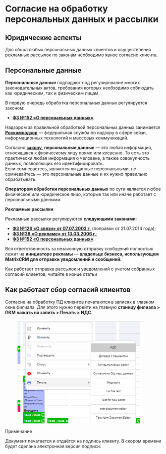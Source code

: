 # Согласие на обработку персональных данных и рассылки

## Юридические аспекты&#x20;

Для сбора любых персональных данных клиентов и осуществления рекламных рассылок по законам необходимо явное согласие клиента.&#x20;

## **Персональные данные**&#x20;

**Персональные данные** подпадают под регулирование многих законодательных актов, требования которых необходимо соблюдать как юридическим, так и физическим лицам.

В первую очередь обработка персональных данных регулируется законом:

* [**ФЗ №152 «О персональных данных»**](http://www.consultant.ru/document/cons_doc_LAW_61801/).&#x20;

Надзором за правильной обработкой персональных данных занимается [**Роскомнадзор**](http://rkn.gov.ru/) — федеральная служба по надзору в сфере связи, информационных технологий и массовых коммуникаций.&#x20;

Согласно [**закону**](http://www.consultant.ru/document/cons_doc_LAW_61801/), **персональные данные** — это любая информация, относящаяся к физическому лицу прямо или косвенно. То есть это практически любая информация о человеке, а также совокупность данных, позволяющих его идентифицировать. \
Если сомневаетесь, являются ли данные персональными, не сомневайтесь — это персональные данные и их нужно правильно обрабатывать.&#x20;

**Оператором обработки персональных данных** по сути является любое физическое или юридическое лицо, которые так или иначе работает с персональными данными. &#x20;

**Рекламные рассылки**

Рекламные рассылки регулируются **следующими законами**:

* [**ФЗ №126 «О связи» от 07.07.2003 г**.](http://www.consultant.ru/document/cons_doc_LAW_58968/) (поправки от 21.07.2014 года);
* [**ФЗ №38 «О рекламе» от 13.03.2006 г**.](http://www.consultant.ru/document/cons_doc_LAW_43224/);
* [**ФЗ №152 «О персональных данных»**](http://www.consultant.ru/document/cons_doc_LAW_61801/).

Вся ответственность за незаконную отправку сообщений полностью лежит на **инициаторе рекламы** — **владельце бизнеса, использующем MatrixCRM для отправки уведомлений и сообщений**.&#x20;

Как работает отправка рассылок и уведомлений с учетом собранных согласий клиентов, читайте в конце статьи

## Как работает сбор согласий клиентов

Согласие на обработку ПД клиентов печатаются в записях в главном окне филиала. Для этого нужно перейти на главную **станицу филиала > ПКМ нажать на запить > Печать > ИДС**.&#x20;

<figure><img src="../../../.gitbook/assets/image (368).png" alt=""><figcaption></figcaption></figure>

Примечание

Документ печатается и отдаётся на подпись клиенту. В скором времени будет сделана электронная версия подписи.&#x20;


